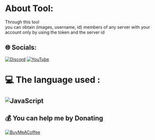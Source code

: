 #  About Tool:
Through this tool <br>you can obtain (images, username, id) members of any server with your account only by using the token and the server id


## 🌐 Socials:
[![Discord](https://img.shields.io/badge/Discord-%237289DA.svg?logo=discord&logoColor=white)](https://discord.gg/jXBp7yABVx) [![YouTube](https://img.shields.io/badge/YouTube-%23FF0000.svg?logo=YouTube&logoColor=white)](https://youtube.com/@Token_Hub) 

# 💻 The language used :
![JavaScript](https://img.shields.io/badge/javascript-%23323330.svg?style=for-the-badge&logo=javascript&logoColor=%23F7DF1E)
--
  ## 💰 You can help me by Donating
  [![BuyMeACoffee](https://img.shields.io/badge/Buy%20Me%20a%20Coffee-ffdd00?style=for-the-badge&logo=buy-me-a-coffee&logoColor=black)](https://buymeacoffee.com/tokenhubgim) 

  
<!-- Proudly created with GPRM ( https://gprm.itsvg.in ) -->
